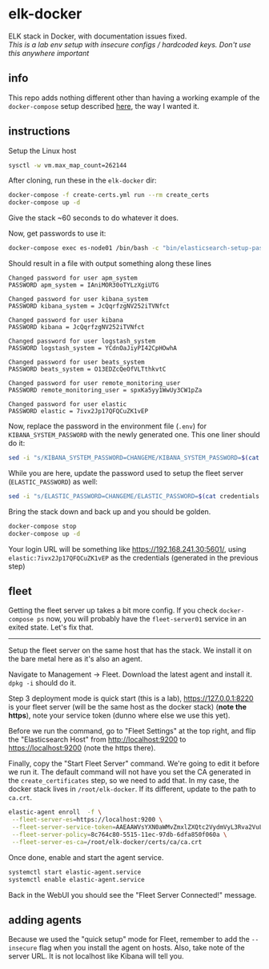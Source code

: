 # elk-docker

ELK stack in Docker, with documentation issues fixed.  
_This is a lab env setup with insecure configs / hardcoded keys. Don't use this anywhere important_

## info

This repo adds nothing different other than having a working example of the `docker-compose` setup described [here](https://www.elastic.co/guide/en/elastic-stack-get-started/current/get-started-docker.html), the way I wanted it.

## instructions

Setup the Linux host

```bash
sysctl -w vm.max_map_count=262144
```

After cloning, run these in the `elk-docker` dir:

```bash
docker-compose -f create-certs.yml run --rm create_certs
docker-compose up -d
```

Give the stack ~60 seconds to do whatever it does.

Now, get passwords to use it:

```bash
docker-compose exec es-node01 /bin/bash -c "bin/elasticsearch-setup-passwords auto --batch --url https://es-node01:9200" > credentials.txt
```

Should result in a file with output something along these lines

```text
Changed password for user apm_system
PASSWORD apm_system = IAniMOR30oTYLzXgiUTG

Changed password for user kibana_system
PASSWORD kibana_system = JcQqrfzgNV252iTVNfct

Changed password for user kibana
PASSWORD kibana = JcQqrfzgNV252iTVNfct

Changed password for user logstash_system
PASSWORD logstash_system = YCdnOaJiyPI42CpHOwhA

Changed password for user beats_system
PASSWORD beats_system = O13EDZcQeOfVLTthkvtC

Changed password for user remote_monitoring_user
PASSWORD remote_monitoring_user = spxKa5yy1WwUy3CW1pZa

Changed password for user elastic
PASSWORD elastic = 7ivx2Jp17QFQCuZK1vEP
```

Now, replace the password in the environment file (`.env`) for `KIBANA_SYSTEM_PASSWORD` with the newly generated one. This one liner should do it:

```bash
sed -i "s/KIBANA_SYSTEM_PASSWORD=CHANGEME/KIBANA_SYSTEM_PASSWORD=$(cat credentials.txt | grep 'kibana_system =' | awk '{ print $4 }')/g" .env
```

While you are here, update the password used to setup the fleet server (`ELASTIC_PASSWORD`) as well:

```bash
sed -i "s/ELASTIC_PASSWORD=CHANGEME/ELASTIC_PASSWORD=$(cat credentials.txt | grep 'elastic =' | awk '{ print $4 }')/g" .env
```

Bring the stack down and back up and you should be golden.

```bash
docker-compose stop
docker-compose up -d
```

Your login URL will be something like <https://192.168.241.30:5601/>, using `elastic:7ivx2Jp17QFQCuZK1vEP` as the credentials (generated in the previous step)

## fleet

Getting the fleet server up takes a bit more config. If you check `docker-compose ps` now, you will probably have the `fleet-server01` service in an exited state. Let's fix that.

---

Setup the fleet server on the same host that has the stack. We install it on the bare metal here as it's also an agent.

Navigate to Management -> Fleet. Download the latest agent and install it. `dpkg -i` should do it.

Step 3 deployment mode is quick start (this is a lab), <https://127.0.0.1:8220> is your fleet server (will be the same host as the docker stack) (**note the https**), note your service token (dunno where else we use this yet).

Before we run the command, go to "Fleet Settings" at the top right, and flip the "Elasticsearch Host" from <http://localhost:9200> to <https://localhost:9200> (note the https there).

Finally, copy the "Start Fleet Server" command. We're going to edit it before we run it. The default command will not have you set the CA generated in the `create_certificates` step, so we need to add that. In my case, the docker stack lives in `/root/elk-docker`. If its different, update to the path to `ca.crt`.

```bash
elastic-agent enroll  -f \
 --fleet-server-es=https://localhost:9200 \
 --fleet-server-service-token=AAEAAWVsYXN0aWMvZmxlZXQtc2VydmVyL3Rva2VuLTE2Mzg2MzE0MzQ1MTQ6VWY1UEpmdUdRbGV6a25SOGdWM0ZFUQ \
 --fleet-server-policy=8c764c80-5515-11ec-97db-6dfa850f060a \
 --fleet-server-es-ca=/root/elk-docker/certs/ca/ca.crt
```  

Once done, enable and start the agent service.

```bash
systemctl start elastic-agent.service
systemctl enable elastic-agent.service
```

Back in the WebUI you should see the "Fleet Server Connected!" message.

## adding agents

Because we used the "quick setup" mode for Fleet, remember to add the `--insecure` flag when you install the agent on hosts. Also, take note of the server URL. It is not localhost like Kibana will tell you.
